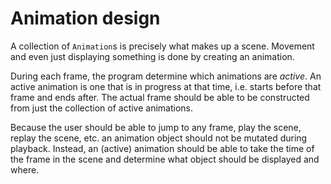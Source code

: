 # Animation design

A collection of `Animation`s is precisely what makes up a scene. Movement and even just displaying something is done by creating an animation.

During each frame, the program determine which animations are _active_. An active animation is one that is in progress at that time, i.e. starts before that frame and ends after. The actual frame should be able to be constructed from just the collection of active animations. 

Because the user should be able to jump to any frame, play the scene, replay the scene, etc. an animation object should not be mutated during playback. Instead, an (active) animation should be able to take the time of the frame in the scene and determine what object should be displayed and where.